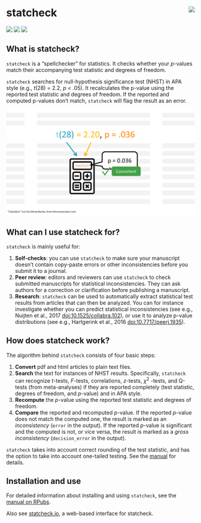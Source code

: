 
<!-- README.md is generated from README.Rmd. Please edit that file -->
<!-- after editing README.Rmd, run devtools::build_readme() -->

# statcheck <a href='http://statcheck.io'><img src='man/figures/logo.jpg' align="right" height="100" /></a>

<!-- badges: start -->

[![](https://www.r-pkg.org/badges/version/statcheck?color=green)](https://cran.r-project.org/package=statcheck)
[![](http://cranlogs.r-pkg.org/badges/grand-total/statcheck?color=green)](https://cran.r-project.org/package=statcheck)
[![](https://img.shields.io/badge/devel%20version-1.5.0-yellow.svg)](https://github.com/MicheleNuijten/statcheck)
<!-- badges: end -->

## What is statcheck?

`statcheck` is a “spellchecker” for statistics. It checks whether your
*p*-values match their accompanying test statistic and degrees of
freedom.

`statcheck` searches for null-hypothesis significance test (NHST) in APA
style (e.g., *t*(28) = 2.2, *p* \< .05). It recalculates the p-value
using the reported test statistic and degrees of freedom. If the
reported and computed p-values don’t match, `statcheck` will flag the
result as an error.

![](man/figures/infograph.png)

## What can I use statcheck for?

`statcheck` is mainly useful for:

1.  **Self-checks**: you can use `statcheck` to make sure your
    manuscript doesn’t contain copy-paste errors or other
    inconsistencies before you submit it to a journal.
2.  **Peer review**: editors and reviewers can use `statcheck` to check
    submitted manuscripts for statistical inconsistencies. They can ask
    authors for a correction or clarification before publishing a
    manuscript.
3.  **Research**: `statcheck` can be used to automatically extract
    statistical test results from articles that can then be analyzed.
    You can for instance investigate whether you can predict statistical
    inconsistencies (see e.g., Nuijten et al., 2017
    <doi:10.1525/collabra.102>), or use it to analyze p-value
    distributions (see e.g., Hartgerink et al., 2016
    <doi:10.7717/peerj.1935>).

## How does statcheck work?

The algorithm behind `statcheck` consists of four basic steps:

1.  **Convert** pdf and html articles to plain text files.
2.  **Search** the text for instances of NHST results. Specifically,
    `statcheck` can recognize *t*-tests, *F*-tests, correlations,
    *z*-tests, $\chi^2$ -tests, and Q-tests (from meta-analyses) if they
    are reported completely (test statistic, degrees of freedom, and
    *p*-value) and in APA style.
3.  **Recompute** the *p*-value using the reported test statistic and
    degrees of freedom.
4.  **Compare** the reported and recomputed *p*-value. If the reported
    *p*-value does not match the computed one, the result is marked as
    an *inconsistency* (`error` in the output). If the reported
    *p*-value is significant and the computed is not, or vice versa, the
    result is marked as a *gross inconsistency* (`decision_error` in the
    output).

`statcheck` takes into account correct rounding of the test statistic,
and has the option to take into account one-tailed testing. See the
[manual](http://rpubs.com/michelenuijten/statcheckmanual) for details.

## Installation and use

For detailed information about installing and using `statcheck`, see the
[manual on RPubs](http://rpubs.com/michelenuijten/statcheckmanual).

Also see [statcheck.io](http://statcheck.io/), a web-based interface for
statcheck.
